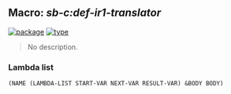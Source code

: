 ## Macro: ***sb-c:def-ir1-translator***
[![package](https://img.shields.io/badge/Package-SB--C-5f9ea0.svg?style=social&colorA=999999)](../) [![type](https://img.shields.io/badge/Type-Macro-5f9ea0.svg?style=social&colorA=999999)](../#macro) 

> No description.

### Lambda list
```
(NAME (LAMBDA-LIST START-VAR NEXT-VAR RESULT-VAR) &BODY BODY)
```
